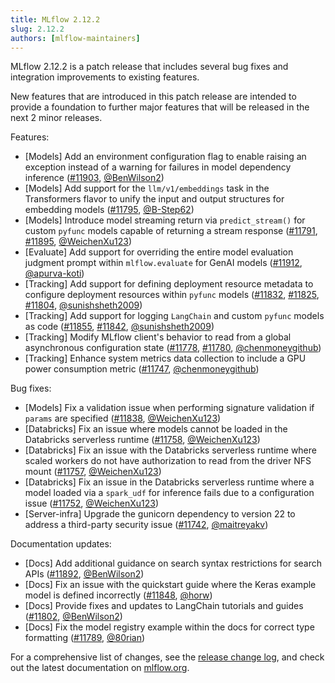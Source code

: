 ```yaml
---
title: MLflow 2.12.2
slug: 2.12.2
authors: [mlflow-maintainers]
---
```


MLflow 2.12.2 is a patch release that includes several bug fixes and integration improvements to existing features.

New features that are introduced in this patch release are intended to provide a foundation to further major features that will be released in the next 2 minor releases.

Features:

- [Models] Add an environment configuration flag to enable raising an exception instead of a warning for failures in model dependency inference ([#11903](https://github.com/mlflow/mlflow/pull/11903), [@BenWilson2](https://github.com/BenWilson2))
- [Models] Add support for the `llm/v1/embeddings` task in the Transformers flavor to unify the input and output structures for embedding models ([#11795](https://github.com/mlflow/mlflow/pull/11795), [@B-Step62](https://github.com/B-Step62))
- [Models] Introduce model streaming return via `predict_stream()` for custom `pyfunc` models capable of returning a stream response ([#11791](https://github.com/mlflow/mlflow/pull/11791), [#11895](https://github.com/mlflow/mlflow/pull/11895), [@WeichenXu123](https://github.com/WeichenXu123))
- [Evaluate] Add support for overriding the entire model evaluation judgment prompt within `mlflow.evaluate` for GenAI models ([#11912](https://github.com/mlflow/mlflow/pull/11912), [@apurva-koti](https://github.com/apurva-koti))
- [Tracking] Add support for defining deployment resource metadata to configure deployment resources within `pyfunc` models ([#11832](https://github.com/mlflow/mlflow/pull/11832), [#11825](https://github.com/mlflow/mlflow/pull/11825), [#11804](https://github.com/mlflow/mlflow/pull/11804), [@sunishsheth2009](https://github.com/sunishsheth2009))
- [Tracking] Add support for logging `LangChain` and custom `pyfunc` models as code ([#11855](https://github.com/mlflow/mlflow/pull/11855), [#11842](https://github.com/mlflow/mlflow/pull/11842), [@sunishsheth2009](https://github.com/sunishsheth2009))
- [Tracking] Modify MLflow client's behavior to read from a global asynchronous configuration state ([#11778](https://github.com/mlflow/mlflow/pull/11778), [#11780](https://github.com/mlflow/mlflow/pull/11780), [@chenmoneygithub](https://github.com/chenmoneygithub))
- [Tracking] Enhance system metrics data collection to include a GPU power consumption metric ([#11747](https://github.com/mlflow/mlflow/pull/11747), [@chenmoneygithub](https://github.com/chenmoneygithub))

Bug fixes:

- [Models] Fix a validation issue when performing signature validation if `params` are specified ([#11838](https://github.com/mlflow/mlflow/pull/11838), [@WeichenXu123](https://github.com/WeichenXu123))
- [Databricks] Fix an issue where models cannot be loaded in the Databricks serverless runtime ([#11758](https://github.com/mlflow/mlflow/pull/11758), [@WeichenXu123](https://github.com/WeichenXu123))
- [Databricks] Fix an issue with the Databricks serverless runtime where scaled workers do not have authorization to read from the driver NFS mount ([#11757](https://github.com/mlflow/mlflow/pull/11757), [@WeichenXu123](https://github.com/WeichenXu123))
- [Databricks] Fix an issue in the Databricks serverless runtime where a model loaded via a `spark_udf` for inference fails due to a configuration issue ([#11752](https://github.com/mlflow/mlflow/pull/11752), [@WeichenXu123](https://github.com/WeichenXu123))
- [Server-infra] Upgrade the gunicorn dependency to version 22 to address a third-party security issue ([#11742](https://github.com/mlflow/mlflow/pull/11742), [@maitreyakv](https://github.com/maitreyakv))

Documentation updates:

- [Docs] Add additional guidance on search syntax restrictions for search APIs ([#11892](https://github.com/mlflow/mlflow/pull/11892), [@BenWilson2](https://github.com/BenWilson2))
- [Docs] Fix an issue with the quickstart guide where the Keras example model is defined incorrectly ([#11848](https://github.com/mlflow/mlflow/pull/11848), [@horw](https://github.com/horw))
- [Docs] Provide fixes and updates to LangChain tutorials and guides ([#11802](https://github.com/mlflow/mlflow/pull/11802), [@BenWilson2](https://github.com/BenWilson2))
- [Docs] Fix the model registry example within the docs for correct type formatting ([#11789](https://github.com/mlflow/mlflow/pull/11789), [@80rian](https://github.com/80rian))

For a comprehensive list of changes, see the [release change log](https://github.com/mlflow/mlflow/releases/tag/v2.12.2), and check out the latest documentation on [mlflow.org](http://mlflow.org/).
